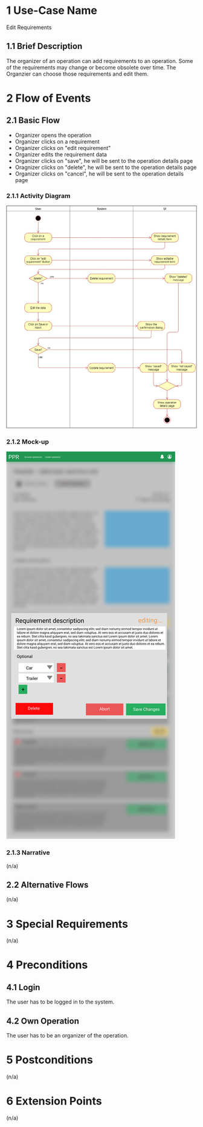 # 1 Use-Case Name
Edit Requirements

## 1.1 Brief Description
The organizer of an operation can add requirements to an operation. Some of the requirements may change or become obsolete over time. The Organzier can choose those requirements and edit them.

# 2 Flow of Events
## 2.1 Basic Flow
- Organizer opens the operation 
- Organizer clicks on a requirement
- Organizer clicks on "edit requirement" 
- Organizer edits the requirement data
- Organizer clicks on "save", he will be sent to the operation details page
- Oragnizer clicks on "delete", he will be sent to the operation details page
- Organizer clicks on "cancel", he will be sent to the operation details page


### 2.1.1 Activity Diagram
![Edit Requirement Activity Diagram](../Diagrams/UCs/UpdateRequirement.jpg)

### 2.1.2 Mock-up
![Start Operation Mockup](../Pictures/Wireframes/EditRequirement.png)

### 2.1.3 Narrative
(n/a)

## 2.2 Alternative Flows
(n/a)

# 3 Special Requirements
(n/a)

# 4 Preconditions
## 4.1 Login
The user has to be logged in to the system.
## 4.2 Own Operation
The user has to be an organizer of the operation.
# 5 Postconditions
(n/a)
 
# 6 Extension Points
(n/a)
